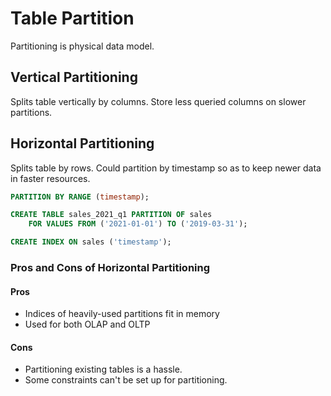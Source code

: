 # Table Partition

Partitioning is physical data model.

## Vertical Partitioning

Splits table vertically by columns. Store less queried columns on slower partitions.

## Horizontal Partitioning

Splits table by rows. Could partition by timestamp so as to keep newer data in faster resources.

```SQL
PARTITION BY RANGE (timestamp);

CREATE TABLE sales_2021_q1 PARTITION OF sales 
    FOR VALUES FROM ('2021-01-01') TO ('2019-03-31');

CREATE INDEX ON sales ('timestamp');
```

### Pros and Cons of Horizontal Partitioning

#### Pros

- Indices of heavily-used partitions fit in memory
- Used for both OLAP and OLTP

#### Cons

- Partitioning existing tables is a hassle.
- Some constraints can't be set up for partitioning.
